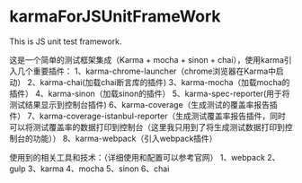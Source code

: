 # karmaForJSUnitFrameWork
This is JS unit test framework.

这是一个简单的测试框架集成（Karma + mocha + sinon + chai），使用karma引入几个重要插件：
1、karma-chrome-launcher（chrome浏览器在Karma中启动）
2、karma-chai(加载chai断言库的插件)
3、karma-mocha（加载mocha的插件）
4、karma-sinon（加载sinon的插件）
5、karma-spec-reporter(用于将测试结果显示到控制台插件)
6、karma-coverage（生成测试的覆盖率报告插件）
7、karma-coverage-istanbul-reporter（生成测试覆盖率报告插件，同时可以将测试覆盖率的数据打印到控制台（这里我只用到了将生成测试数据打印到控制台的功能））
8、karma-webpack（引入webpack插件）


使用到的相关工具和技术：（详细使用和配置可以参考官网）
1、webpack
2、gulp
3、karma
4、mocha
5、sinon
6、chai
